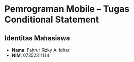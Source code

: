 # Pemrograman Mobile – Tugas Conditional Statement

## Identitas Mahasiswa

- **Nama**: Fahrur Rizky A. Idhar
- **NIM**: 07352311144
